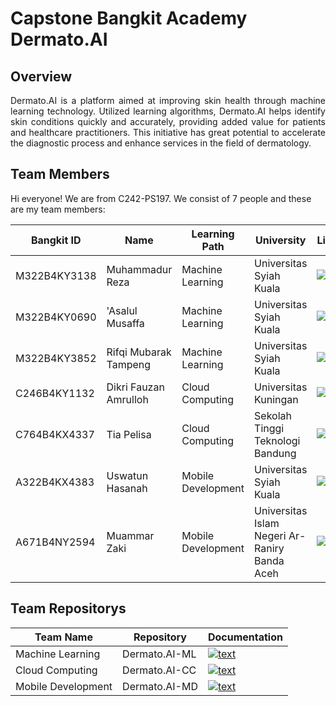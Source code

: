 Capstone Bangkit Academy Dermato.AI
==
## Overview

<p align="justify">Dermato.AI is a platform aimed at improving skin health through machine learning technology. Utilized learning algorithms, Dermato.AI helps identify skin conditions quickly and accurately, providing added value for patients and healthcare practitioners. This initiative has great potential to accelerate the diagnostic process and enhance services in the field of dermatology.</p>

Team Members
--
<!--

**Here are some ideas to get you started:**

🙋‍♀️ A short introduction - what is your organization all about?
🌈 Contribution guidelines - how can the community get involved?
👩‍💻 Useful resources - where can the community find your docs? Is there anything else the community should know?
🍿 Fun facts - what does your team eat for breakfast?
🧙 Remember, you can do mighty things with the power of [Markdown](https://docs.github.com/github/writing-on-github/getting-started-with-writing-and-formatting-on-github/basic-writing-and-formatting-syntax)
-->

Hi everyone! We are from C242-PS197. We consist of 7 people and these are my team members:

| Bangkit ID | Name     | Learning Path | University  |LinkedIn | Github |
| ---        | ---      | ---           | ---         | ---       |---    |
| M322B4KY3138| Muhammadur Reza | Machine Learning | Universitas Syiah Kuala | [![text](https://img.shields.io/badge/LinkedIn-0077B5?style=for-the-badge&logo=linkedin&logoColor=white)](https://www.linkedin.com/in/muhammadur-reza/) |[![text](https://img.shields.io/badge/Github-181717?style=for-the-badge&logo=github&logoColor=white)](https://github.com/muhammadurreza ) |
| M322B4KY0690 | 'Asalul Musaffa | Machine Learning | Universitas Syiah Kuala | [![text](https://img.shields.io/badge/LinkedIn-0077B5?style=for-the-badge&logo=linkedin&logoColor=white)](https://www.linkedin.com/in/asalul-musaffa-556677231/) |[![text](https://img.shields.io/badge/Github-181717?style=for-the-badge&logo=github&logoColor=white)](https://github.com/Asalulzy)|
| M322B4KY3852 | Rifqi Mubarak Tampeng | Machine Learning | Universitas Syiah Kuala | [![text](https://img.shields.io/badge/LinkedIn-0077B5?style=for-the-badge&logo=linkedin&logoColor=white)](https://www.linkedin.com/in/rifqiimt/) |[![text](https://img.shields.io/badge/Github-181717?style=for-the-badge&logo=github&logoColor=white)](https://github.com/rifqiimt)|
| C246B4KY1132 | Dikri Fauzan Amrulloh | Cloud Computing | Universitas Kuningan | [![text](https://img.shields.io/badge/LinkedIn-0077B5?style=for-the-badge&logo=linkedin&logoColor=white)](https://www.linkedin.com/in/dikri/) |[![text](https://img.shields.io/badge/Github-181717?style=for-the-badge&logo=github&logoColor=white)](https://github.com/dikrifzn)|
| C764B4KX4337 | Tia Pelisa | Cloud Computing | Sekolah Tinggi Teknologi Bandung | [![text](https://img.shields.io/badge/LinkedIn-0077B5?style=for-the-badge&logo=linkedin&logoColor=white)](https://linkedin.com/in/tia-pelisa-85b94b2ba) |[![text](https://img.shields.io/badge/Github-181717?style=for-the-badge&logo=github&logoColor=white)](https://github.com/tiaaapls)|
| A322B4KX4383 | Uswatun Hasanah | Mobile Development | Universitas Syiah Kuala | [![text](https://img.shields.io/badge/LinkedIn-0077B5?style=for-the-badge&logo=linkedin&logoColor=white)](https://www.linkedin.com/in/uswatun-hasanah-7bb13328b?utm_source=share&utm_campaign=share_via&utm_content=profile&utm_medium=android_app) |[![text](https://img.shields.io/badge/Github-181717?style=for-the-badge&logo=github&logoColor=white)](https://github.com/uswtunhsnahh) |
| A671B4NY2594 | Muammar Zaki | Mobile Development | Universitas Islam Negeri Ar-Raniry Banda Aceh | [![text](https://img.shields.io/badge/LinkedIn-0077B5?style=for-the-badge&logo=linkedin&logoColor=white)](https://linkedin.com/in/muammar-zaki-b6387a2a0) | [![text](https://img.shields.io/badge/Github-181717?style=for-the-badge&logo=github&logoColor=white)](https://github.com/muammarzaki) |


Team Repositorys
--
| Team Name | Repository | Documentation | 
| ---       | ---        | ---           |
| Machine Learning | Dermato.AI-ML | [![text](https://img.shields.io/badge/Docs-808080?style=for-the-badge&logo=markdown&logoColor=white)](https://github.com/DermatoAI/Dermato.AI-ML) |
| Cloud Computing | Dermato.AI-CC | [![text](https://img.shields.io/badge/Docs-808080?style=for-the-badge&logo=markdown&logoColor=white)](https://github.com/DermatoAI/Dermato.AI-CC)  |
| Mobile Development | Dermato.AI-MD | [![text](https://img.shields.io/badge/Docs-808080?style=for-the-badge&logo=markdown&logoColor=white)](https://github.com/DermatoAI/Dermato.AI-MD) |


